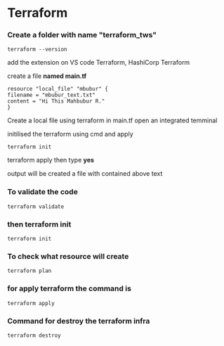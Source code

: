 # Terraform

### Create a folder with name "terraform_tws"

```
terraform --version
```

add the extension on VS code Terraform, HashiCorp Terraform

create a file **named main.tf**
```
resource "local_file" "mbubur" { 
filename = "mbubur_text.txt"
content = "Hi This Mahbubur R."
}
```

Create a local file using terraform in main.tf open an integrated temminal

initilised the terraform using cmd and apply
```
terraform init
```
terraform apply then type **yes**

output will be created a file with contained above text

### To validate the code 

```
terraform validate
```
### then terraform init

```
terraform init
```
### To check what resource will create 
```
terraform plan
```

### for apply terraform the command is 
```
terraform apply
```
### Command for destroy the terraform infra
```
terraform destroy
```

